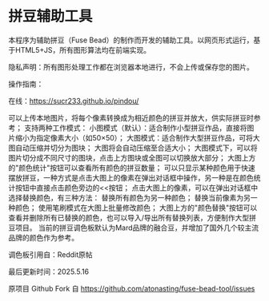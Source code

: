 # 拼豆辅助工具


本程序为辅助拼豆（Fuse Bead）的制作而开发的辅助工具。以网页形式运行，基于HTML5+JS，所有图形算法均在前端实现。

隐私声明：所有图形处理工作都在浏览器本地进行，不会上传或保存您的图片。

操作指南：

在线：https://sucr233.github.io/pindou/

可以上传本地图片，将每个像素转换成为相近颜色的拼豆并放大，供实际拼豆时参考；
支持两种工作模式：
小图模式（默认）：适合制作小型拼豆作品，直接将图片缩小为指定像素大小（如50×50）；
大图模式：适合制作大型拼豆作品，可将大图自动压缩并切分为图块；
大图将会自动压缩至合适大小；
大图模式下，可以将图片切分成不同尺寸的图块，点击上方图块或全图可以切换放大部分；
大图上方的"颜色统计"按钮可以查看所有颜色的拼豆数量；
可以只显示某种颜色用于快速摆放拼豆，一种方式是点击大图上的像素在弹出对话框中操作，另一种是在颜色统计按钮中直接点击颜色旁边的<<按钮；
点击大图上的像素，可以在弹出对话框中选择替换颜色，有三种方法：
替换所有颜色为另一种颜色；
替换当前像素为另一种颜色；
使用笔刷模式在大图上批量修改颜色；
大图上方的"颜色替换"按钮可以查看并删除所有已替换的颜色，也可以导入/导出所有替换列表，方便制作大型拼豆项目。
当前的拼豆调色板默认为Mard品牌的融合豆，并增加了国外几个较主流品牌的颜色作为参考。

调色板引用自：Reddit原帖

最后更新时间：2025.5.16

原项目 Github Fork 自 https://github.com/atonasting/fuse-bead-tool/issues
